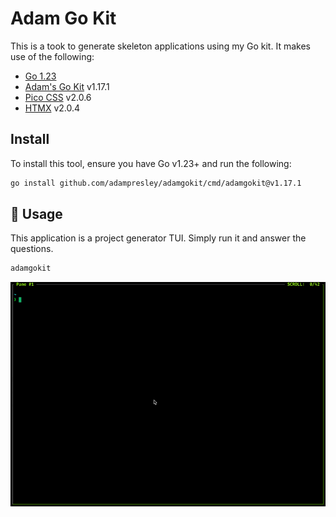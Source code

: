 # Adam Go Kit

This is a took to generate skeleton applications using my Go kit. It makes use of the following:

* [Go 1.23](https://golang.org)
* [Adam's Go Kit](https://github.com/adampresley/adamgokit) v1.17.1
* [Pico CSS](https://picocss.com) v2.0.6
* [HTMX](https://htmx.org) v2.0.4

## Install

To install this tool, ensure you have Go v1.23+ and run the following:

```bash
go install github.com/adampresley/adamgokit/cmd/adamgokit@v1.17.1
```

## 🚀 Usage

This application is a project generator TUI. Simply run it and answer the questions.

```bash
adamgokit
```

![Example usage](example.gif)
